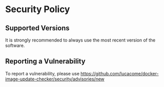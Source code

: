 # Security Policy

## Supported Versions

It is strongly recommended to always use the most recent version of the software.

## Reporting a Vulnerability

To report a vulnerability, please use https://github.com/lucacome/docker-image-update-checker/security/advisories/new
